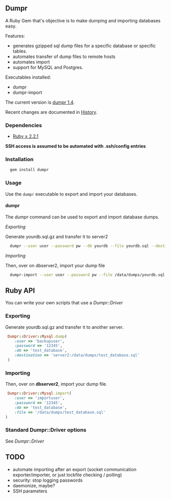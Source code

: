 ## Dumpr
A Ruby Gem that's objective is to make dumping and importing databases easy.

Features:
* generates gzipped sql dump files for a specific database or specific tables.
* automates transfer of dump files to remote hosts
* automates import
* support for MySQL and Postgres.

Executables installed:
* dumpr
* dumpr-import

The current version is [dumpr 1.4](https://rubygems.org/gems/dumpr).

Recent changes are documented in [History](https://github.com/jamesdickson6/dumpr/blob/master/History.md).

### Dependencies
* [Ruby &#8805; 2.2.1](http://www.ruby-lang.org/en/downloads/)

**SSH access is assumed to be automated with .ssh/config entries**

### Installation

```sh
  gem install dumpr
```
### Usage

Use the `dumpr` executable to export and import your databases.

#### dumpr

The *dumpr* command can be used to export and import database dumps.

*Exporting*

Generate yourdb.sql.gz and transfer it to server2

```sh
  dumpr --user user --password pw --db yourdb --file yourdb.sql --destination dbserver2:/data/dumps/
```

*Importing*

Then, over on dbserver2, import your dump file
```sh
  dumpr-import --user user --password pw --file /data/dumps/yourdb.sql
```

## Ruby API

You can write your own scripts that use a *Dumpr::Driver*

### Exporting

Generate yourdb.sql.gz and transfer it to another server.

```ruby
 Dumpr::Driver::Mysql.dump( 
    :user => 'backupuser', 
    :password => '12345',
    :db => 'test_database', 
    :destination => 'server2:/data/dumps/test_database.sql'
 )
```

### Importing

Then, over on **dbserver2**, import your dump file.
```ruby
 Dumpr::Driver::Mysql.import( 
    :user => 'importuser', 
    :password => '12345',
    :db => 'test_database', 
    :file => '/data/dumps/test_database.sql'
)
```

### Standard Dumpr::Driver options

See *Dumpr::Driver*
  

## TODO

* automate importing after an export (socket communication exporter/importer, or just lockfile checking / polling)
* security: stop logging passwords
* daemonize, maybe?
* SSH parameters
